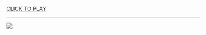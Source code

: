 
<a href="https://premium76.site?title=sister_location_unblocked_games&ref=13M">CLICK TO PLAY</a></h3>
<hr>

<a href="https://premium76.site?title=sister_location_unblocked_games&ref=13M"><img src="https://clearcache.store/games.png"></a>



